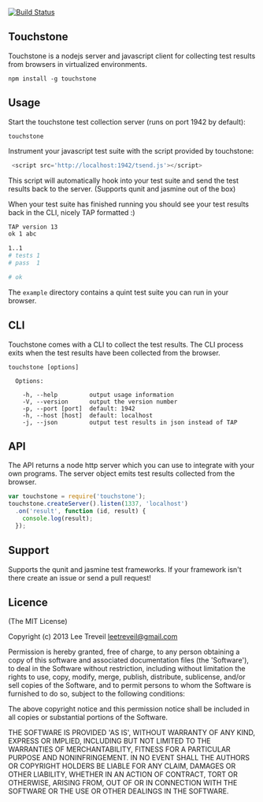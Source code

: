 [![Build Status](https://secure.travis-ci.org/leetreveil/touchstone.png)](http://travis-ci.org/leetreveil/touchstone)

Touchstone
-
Touchstone is a nodejs server and javascript client for collecting test results from browsers in virtualized environments.

```
npm install -g touchstone
```

Usage
-

Start the touchstone test collection server (runs on port 1942 by default):

```
touchstone
```

Instrument your javascript test suite with the script provided by touchstone:

```javascript
 <script src='http://localhost:1942/tsend.js'></script>
```

This script will automatically hook into your test suite and send the test results back to the server. (Supports qunit and jasmine out of the box)

When your test suite has finished running you should see your test results back in the CLI, nicely TAP formatted :)

```bash
TAP version 13
ok 1 abc

1..1
# tests 1
# pass  1

# ok
```

The ``example`` directory contains a quint test suite you can run in your browser.

CLI
-

Touchstone comes with a CLI to collect the test results. The CLI process exits when the test results have been collected from the browser.

```
touchstone [options]

  Options:

    -h, --help         output usage information
    -V, --version      output the version number
    -p, --port [port]  default: 1942
    -h, --host [host]  default: localhost
    -j, --json         output test results in json instead of TAP
```


API
-
The API returns a node http server which you can use to integrate with your own programs. The server object emits test results collected from the browser.

```javascript
var touchstone = require('touchstone');
touchstone.createServer().listen(1337, 'localhost')
  .on('result', function (id, result) {
    console.log(result);
  });
```


Support
-
Supports the qunit and jasmine test frameworks. If your framework isn't there create an issue or send a pull request!

Licence
-

(The MIT License)

Copyright (c) 2013 Lee Treveil <leetreveil@gmail.com>

Permission is hereby granted, free of charge, to any person obtaining a copy of this software and associated documentation files (the 'Software'), to deal in the Software without restriction, including without limitation the rights to use, copy, modify, merge, publish, distribute, sublicense, and/or sell copies of the Software, and to permit persons to whom the Software is furnished to do so, subject to the following conditions:

The above copyright notice and this permission notice shall be included in all copies or substantial portions of the Software.

THE SOFTWARE IS PROVIDED 'AS IS', WITHOUT WARRANTY OF ANY KIND, EXPRESS OR IMPLIED, INCLUDING BUT NOT LIMITED TO THE WARRANTIES OF MERCHANTABILITY, FITNESS FOR A PARTICULAR PURPOSE AND NONINFRINGEMENT. IN NO EVENT SHALL THE AUTHORS OR COPYRIGHT HOLDERS BE LIABLE FOR ANY CLAIM, DAMAGES OR OTHER LIABILITY, WHETHER IN AN ACTION OF CONTRACT, TORT OR OTHERWISE, ARISING FROM, OUT OF OR IN CONNECTION WITH THE SOFTWARE OR THE USE OR OTHER DEALINGS IN THE SOFTWARE.
